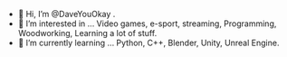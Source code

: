 
- 👋 Hi, I’m @DaveYouOkay .
- 👀 I’m interested in ... Video games, e-sport, streaming, Programming, Woodworking, Learning a lot of stuff.
- 🌱 I’m currently learning ... Python, C++, Blender, Unity, Unreal Engine.


<!---
DaveYouOkay/DaveYouOkay is a ✨ special ✨ repository because its `README.md` (this file) appears on your GitHub profile.
You can click the Preview link to take a look at your changes.
--->
